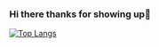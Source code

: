 ### Hi there thanks for showing up👋


[![Top Langs](https://github-readme-stats.vercel.app/api/top-langs/?username=allaye)](https://github.com/allaye/github-readme-stats)




<!--
**Allaye/Allaye** is a ✨ _special_ ✨ repository because its `README.md` (this file) appears on your GitHub profile.

Here are some ideas to get you started:

- 🔭 I’m currently working on ...
- 🌱 I’m currently learning ...
- 👯 I’m looking to collaborate on ...
- 🤔 I’m looking for help with ...
- 💬 Ask me about ...
- 📫 How to reach me: ...
- 😄 Pronouns: ...
- ⚡ Fun fact: ...
-->
